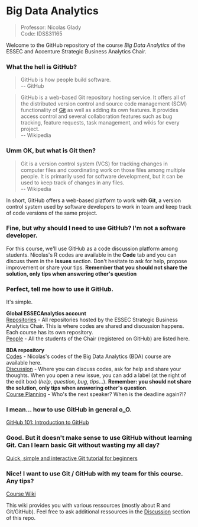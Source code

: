 # Big Data Analytics

> Professor: Nicolas Glady  
> Code: IDSS31165

Welcome to the GitHub repository of the course _Big Data Analytics_ of the ESSEC and Accenture Strategic Business Analytics Chair.

### What the hell is GitHub?

> GitHub is how people build software.  
-- GitHub

> GitHub is a web-based Git repository hosting service. It offers all of the distributed version control and source code management (SCM) functionality of [Git]() as well as adding its own features. It provides access control and several collaboration features such as bug tracking, feature requests, task management, and wikis for every project.  
-- Wikipedia

### Umm OK, but what is Git then?

> Git is a version control system (VCS) for tracking changes in computer files and coordinating work on those files among multiple people. It is primarily used for software development, but it can be used to keep track of changes in any files.  
-- Wikipedia

In short, GitHub offers a web-based platform to work with **Git**, a version control system used by software developers to work in team and keep track of code versions of the same project.

### Fine, but why should I need to use GitHub? I'm not a software developer.

For this course, we'll use GitHub as a code discussion platform among students. Nicolas's R codes are available in the **Code** tab and you can discuss them in the **Issues** section. Don't hesitate to ask for help, propose improvement or share your tips. **Remember that you should not share the solution, only tips when answering other's question**  

### Perfect, tell me how to use it GitHub.

It's simple.

**Global ESSECAnalytics account**  
[Repositories](https://github.com/ESSECAnalytics/) - All repositories hosted by the ESSEC Strategic Business Analytics Chair. This is where codes are shared and discussion happens. Each course has its own repository.  
[People](https://github.com/orgs/ESSECAnalytics/people) - All the students of the Chair (registered on GitHub) are listed here.  

**BDA repository**  
[Codes](https://github.com/ESSECAnalytics/BDA) - Nicolas's codes of the Big Data Analytics (BDA) course are available here.  
[Discussion](https://github.com/ESSECAnalytics/BDA/issues) - Where you can discuss codes, ask for help and share your thoughts. When you open a new issue, you can add a label (at the right of the edit box) (_help_, _question_, _bug_, _tips_...). **Remember: you should not share the solution, only tips when answering other's question**.  
[Course Planning](https://github.com/ESSECAnalytics/BDA/projects) - Who's the next speaker? When is the deadline again?!?  

### I mean... how to use GitHub in general o_O.

[GitHub 101: Introduction to GitHub](https://services.github.com/on-demand/intro-to-github/)  

### Good. But it doesn't make sense to use GitHub without learning Git. Can I learn basic Git without wasting my all day?

[Quick, simple and interactive Git tutorial for beginners](https://try.github.io/levels/1/challenges/1)  

### Nice! I want to use Git / GitHub with my team for this course. Any tips?

[Course Wiki](https://github.com/ESSECAnalytics/BDA/wiki/)  

This wiki provides you with various ressources (mostly about R and Git/GitHub). Feel free to ask additional ressources in the [Discussion](https://github.com/ESSECAnalytics/BDA/issues) section of this repo.
